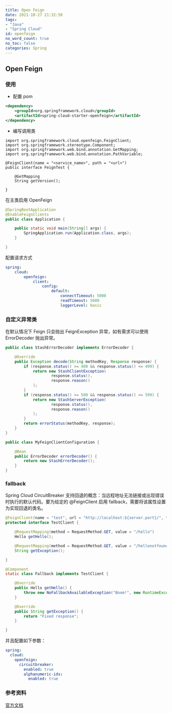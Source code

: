 ```yaml
---
title: Open Feign
date: 2021-10-27 21:32:58
tags:
- "Java"
- "Spring Cloud"
id: openfeign
no_word_count: true
no_toc: false
categories: Spring
---
```


## Open Feign

### 使用

- 配置 pom

```xml
<dependency>
    <groupId>org.springframework.cloud</groupId>
    <artifactId>spring-cloud-starter-openfeign</artifactId>
</dependency>
```

- 编写调用类

```text
import org.springframework.cloud.openfeign.FeignClient;
import org.springframework.stereotype.Component;
import org.springframework.web.bind.annotation.GetMapping;
import org.springframework.web.bind.annotation.PathVariable;

@FeignClient(name = "<service_name>", path = "<url>")
public interface FeignTest {

    @GetMapping
    String getVersion();

}
```

在主类启用 OpenFeign

```java
@SpringBootApplication
@EnableFeignClients
public class Application {

    public static void main(String[] args) {
        SpringApplication.run(Application.class, args);
    }

}
```

配置请求方式

```yaml
spring:
    cloud:
        openfeign:
            client:
                config:
                    default:
                        connectTimeout: 5000
                        readTimeout: 5000
                        loggerLevel: basic
```

### 自定义异常类

在默认情况下 Feign 只会抛出 FeignException 异常，如有需求可以使用 ErrorDecoder 抛出异常。

```java
public class StashErrorDecoder implements ErrorDecoder {

    @Override
    public Exception decode(String methodKey, Response response) {
        if (response.status() >= 400 && response.status() <= 499) {
            return new StashClientException(
                    response.status(),
                    response.reason()
            );
        }
        if (response.status() >= 500 && response.status() <= 599) {
            return new StashServerException(
                    response.status(),
                    response.reason()
            );
        }
        return errorStatus(methodKey, response);
    }
}
```

```java
public class MyFeignClientConfiguration {

    @Bean
    public ErrorDecoder errorDecoder() {
        return new StashErrorDecoder();
    }
}
```

### fallback

Spring Cloud CircuitBreaker 支持回退的概念：当远程地址无法链接或出现错误时执行的默认代码。要为给定的 @FeignClient 启用 fallback，需要将该属性设置为实现回退的类名。

```java
@FeignClient(name = "test", url = "http://localhost:${server.port}/", fallback = Fallback.class)
protected interface TestClient {

    @RequestMapping(method = RequestMethod.GET, value = "/hello")
    Hello getHello();

    @RequestMapping(method = RequestMethod.GET, value = "/hellonotfound")
    String getException();

}

@Component
static class Fallback implements TestClient {

    @Override
    public Hello getHello() {
        throw new NoFallbackAvailableException("Boom!", new RuntimeException());
    }

    @Override
    public String getException() {
        return "Fixed response";
    }

}
```

并且配置如下参数：

```yaml
spring:
  cloud:
    openfeign:
      circuitbreaker:
        enabled: true
        alphanumeric-ids:
          enabled: true
```

### 参考资料

[官方文档](https://docs.spring.io/spring-cloud-openfeign/docs/4.0.1/reference/html/)
